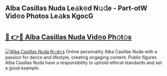## Alba Casillas Nuda Le𝚊k𝚎d N𝚞𝚍e - Part-otW Vid𝚎o Photos Le𝚊ks KgocG

# <h2><a href="http://fbdqgqf.evod.top/?m=Alba+Casillas+Nuda">🔗 👉🔴 Alba Casillas Nuda Vid𝚎o Ph𝚘t𝚘s</a></h2>

[![Alba Casillas Nuda N𝚞d𝚎s](https://i.imgur.com/8V9OHl7.gif)](http://fbdqgqf.evod.top/?m=Alba+Casillas+Nuda)
Online personality Alba Casillas Nuda with a passion for dance and lifestyle, creating engaging content. Public figures Alba Casillas Nuda have a responsibility to uphold ethical standards and set a good example. 
